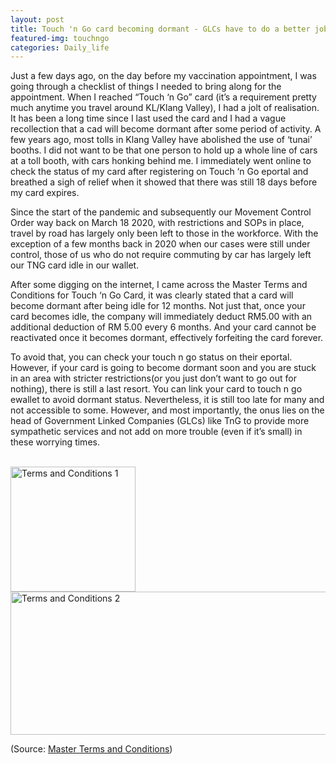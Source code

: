 ```yaml
---
layout: post
title: Touch 'n Go card becoming dormant - GLCs have to do a better job in this pandemic
featured-img: touchngo
categories: Daily_life
---
```

  Just a few days ago, on the day before my vaccination appointment, I was going through a checklist of things I needed to bring along for the appointment. When I reached “Touch ‘n Go” card (it’s a requirement pretty much anytime you travel around KL/Klang Valley), I had a jolt of realisation. It has been a long time since I last used the card and I had a vague recollection that a cad will become dormant after some period of activity. A few years ago, most tolls in Klang Valley have abolished the use of ‘tunai’ booths. I did not want to be that one person to hold up a whole line of cars at a toll booth, with cars honking behind me. I immediately went online to check the status of my card after registering on Touch ‘n Go eportal and breathed a sigh of relief when it showed that there was still 18 days before my card expires.


 

  Since the start of the pandemic and subsequently our Movement Control Order way back on March 18 2020, with restrictions and SOPs in place, travel by road has largely only been left to those in the workforce. With the exception of a few months back in 2020 when our cases were still under control, those of us who do not require commuting by car has largely left our TNG card idle in our wallet.

 

  After some digging on the internet, I came across the Master Terms and Conditions for Touch ‘n Go Card, it was clearly stated that a card will become dormant after being idle for 12 months. Not just that, once your card becomes idle, the company will immediately deduct RM5.00 with an additional deduction of RM 5.00 every 6 months. And your card cannot be reactivated once it becomes dormant, effectively forfeiting the card forever.

 

  To avoid that, you can check your touch n go status on their eportal. However, if your card is going to become dormant soon and you are stuck in an area with stricter restrictions(or you just don’t want to go out for nothing), there is still a last resort. You can link your card to touch n go ewallet to avoid dormant status. Nevertheless, it is still too late for many and not accessible to some. However, and most importantly, the onus lies on the head of Government Linked Companies (GLCs) like TnG to provide more sympathetic services and not add on more trouble (even if it’s small) in these worrying times.<br><br>



<img src="{{'/assets/img/inpost/tngtnc1.png' | relative_url}}"
     alt="Terms and Conditions 1" style="swidth:636px;height:200px;">
<img src="{{'/assets/img/inpost/tngtnc2.png' | relative_url}}"
     alt="Terms and Conditions 2" style="width:636px;height:229px;">

(Source: <a href="{{'/assets/img/inpost/tnc.pdf' | relative_url}}">Master Terms and Conditions</a>)
